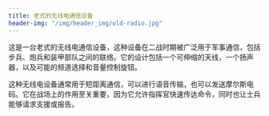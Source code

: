 ```yaml
---
title: 老式的无线电通信设备
header-img: "/img/header_img/old-radio.jpg"
---
```


这是一台老式的无线电通信设备，这种设备在二战时期被广泛用于军事通信，包括步兵、炮兵和装甲部队之间的联络。它的设计包括一个可伸缩的天线，一个扬声器，以及可能的频道选择和音量控制旋钮。

这种无线电设备通常用于短距离通信，可以进行语音传输，也可以发送摩尔斯电码。它在战场上的作用至关重要，因为它允许指挥官快速传达命令，同时也让士兵能够请求支援或报告。
